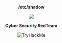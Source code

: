 <b><p align="center"> /etc/shadow </b></p>
<p align="center">
<img src="https://camo.githubusercontent.com/af77907120b7c7a670cce4a3272834444cb1c7b1980e94ca562dd9cc92bcf1f3/68747470733a2f2f632e74656e6f722e636f6d2f7042727a76774c7a62776f41414141692f6861636b696e672d6861636b2e676966">
</p>
<p align="center">
<b>Cyber Security RedTeam</b>
</p>


<p align="center">
  <img src="https://tryhackme-badges.s3.amazonaws.com/All4ce.png" alt="TryHackMe">

  
</p>

